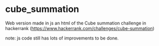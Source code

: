 # cube_summation

Web version made in js an html of the Cube summation challenge in hackerrank (https://www.hackerrank.com/challenges/cube-summation)

note: js code still has lots of improvements to be done.
